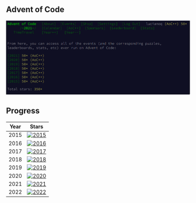 ## Advent of Code

![350 stars](./350_stars.png)

## Progress

| Year | Stars                                                                                            |
|------|--------------------------------------------------------------------------------------------------|
| 2015 | [![2015](https://img.shields.io/badge/stars%20⭐-50-yellow)](https://adventofcode.com/2015/stats) |
| 2016 | [![2016](https://img.shields.io/badge/stars%20⭐-50-yellow)](https://adventofcode.com/2016/stats) |
| 2017 | [![2017](https://img.shields.io/badge/stars%20⭐-50-yellow)](https://adventofcode.com/2017/stats) |
| 2018 | [![2018](https://img.shields.io/badge/stars%20⭐-50-yellow)](https://adventofcode.com/2018/stats) |
| 2019 | [![2019](https://img.shields.io/badge/stars%20⭐-50-yellow)](https://adventofcode.com/2019/stats) |
| 2020 | [![2020](https://img.shields.io/badge/stars%20⭐-50-yellow)](https://adventofcode.com/2020/stats) |
| 2021 | [![2021](https://img.shields.io/badge/stars%20⭐-50-yellow)](https://adventofcode.com/2021/stats) |
| 2022 | [![2022](https://img.shields.io/badge/stars%20⭐-30-yellow)](https://adventofcode.com/2022/stats) |
